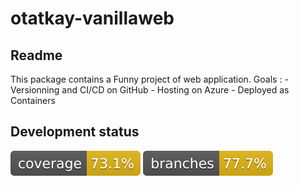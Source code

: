 # otatkay-vanillaweb
## Readme
 This package contains a Funny project of web application.
 Goals :
    - Versionning and CI/CD on GitHub
    - Hosting on Azure
    - Deployed as Containers

## Development status
[![coverage](.github/badges/jacoco.svg)](https://github.com/Otatkay/otatkay-vanillaweb/actions/workflows/maven.yml)
[![branches](.github/badges/branches.svg)](https://github.com/Otatkay/otatkay-vanillaweb/actions/workflows/maven.yml)
